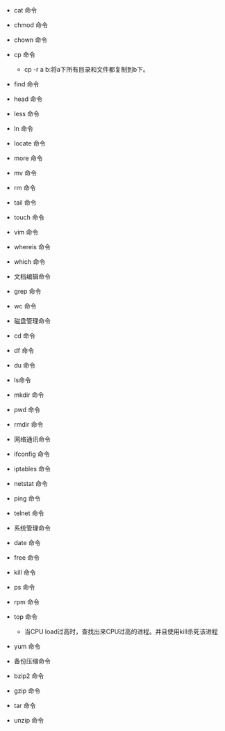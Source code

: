 - cat 命令
- chmod 命令
- chown 命令
- cp 命令
  - cp -r a b:将a下所有目录和文件都复制到b下。
  
- find 命令
- head 命令
- less 命令
- ln 命令
- locate 命令
- more 命令
- mv 命令
- rm 命令
- tail 命令
- touch 命令
- vim 命令
- whereis 命令
- which 命令



- 文档编辑命令
- grep 命令
- wc 命令
- 磁盘管理命令
- cd 命令
- df 命令
- du 命令
- ls命令
- mkdir 命令
- pwd 命令
- rmdir 命令
- 网络通讯命令
- ifconfig 命令
- iptables 命令
- netstat 命令
- ping 命令
- telnet 命令
- 系统管理命令
- date 命令
- free 命令
- kill 命令
- ps 命令
- rpm 命令
- top 命令
  - 当CPU load过高时，查找出来CPU过高的进程。并且使用kill杀死该进程
  
- yum 命令
- 备份压缩命令
- bzip2 命令
- gzip 命令
- tar 命令
- unzip 命令
